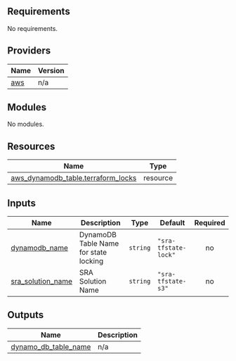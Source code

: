 <!-- BEGIN_TF_DOCS -->
## Requirements

No requirements.

## Providers

| Name | Version |
|------|---------|
| <a name="provider_aws"></a> [aws](#provider\_aws) | n/a |

## Modules

No modules.

## Resources

| Name | Type |
|------|------|
| [aws_dynamodb_table.terraform_locks](https://registry.terraform.io/providers/hashicorp/aws/latest/docs/resources/dynamodb_table) | resource |

## Inputs

| Name | Description | Type | Default | Required |
|------|-------------|------|---------|:--------:|
| <a name="input_dynamodb_name"></a> [dynamodb\_name](#input\_dynamodb\_name) | DynamoDB Table Name for state locking | `string` | `"sra-tfstate-lock"` | no |
| <a name="input_sra_solution_name"></a> [sra\_solution\_name](#input\_sra\_solution\_name) | SRA Solution Name | `string` | `"sra-tfstate-s3"` | no |

## Outputs

| Name | Description |
|------|-------------|
| <a name="output_dynamo_db_table_name"></a> [dynamo\_db\_table\_name](#output\_dynamo\_db\_table\_name) | n/a |
<!-- END_TF_DOCS -->
